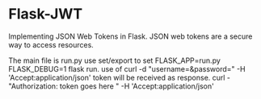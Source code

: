 # Flask-JWT
Implementing JSON Web Tokens in Flask. JSON web tokens are a secure way to access resources.

The main file is run.py
use set/export to set FLASK_APP=run.py FLASK_DEBUG=1 flask run.
use of curl -d "username=<username>&password=<password>" -H 'Accept:application/json' <url here>
token will be received as response.
curl - "Authorization: token goes here " -H 'Accept:application/json' <url here to secured resource>
